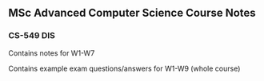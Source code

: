 ## MSc Advanced Computer Science Course Notes

### CS-549 DIS
Contains notes for W1-W7

Contains example exam questions/answers for W1-W9 (whole course)
